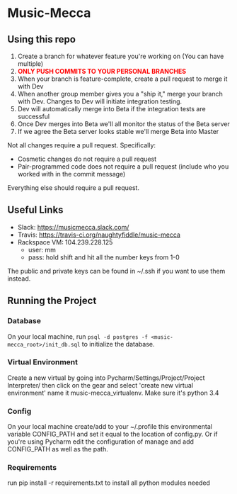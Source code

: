 # Music-Mecca

## Using this repo
1. Create a branch for whatever feature you're working on (You can have multiple)
2. <span style="color:red"><b>ONLY PUSH COMMITS TO YOUR PERSONAL BRANCHES</b></span>
3. When your branch is feature-complete, create a pull request to merge it with Dev
4. When another group member gives you a "ship it," merge your branch with Dev. Changes to Dev will initiate integration testing.
5. Dev will automatically merge into Beta if the integration tests are successful
6. Once Dev merges into Beta we'll all monitor the status of the Beta server
7. If we agree the Beta server looks stable we'll merge Beta into Master

Not all changes require a pull request. Specifically:
* Cosmetic changes do not require a pull request
* Pair-programmed code does not require a pull request (include who you worked with in the commit message)

Everything else should require a pull request.

## Useful Links
* Slack: https://musicmecca.slack.com/
* Travis: https://travis-ci.org/naughtyfiddle/music-mecca
* Rackspace VM: 104.239.228.125
  * user: mm
  * pass: hold shift and hit all the number keys from 1-0

The public and private keys can be found in ~/.ssh if you want to use them instead.

## Running the Project

### Database
On your local machine, run `psql -d postgres -f <music-mecca_root>/init_db.sql` to initialize the database.
 
### Virtual Environment 
Create a new virtual by going into Pycharm/Settings/Project/Project Interpreter/ then click on the gear and select 'create new virtual environment' name it music-mecca_virtualenv. Make sure it's python 3.4

### Config 
On your local machine create/add to your ~/.profile this environmental variable CONFIG_PATH and set it equal to the location of config.py. Or if you're using Pycharm edit the configuration of manage and add CONFIG_PATH as well as the path. 

### Requirements
run pip install -r requirements.txt to install all python modules needed 
